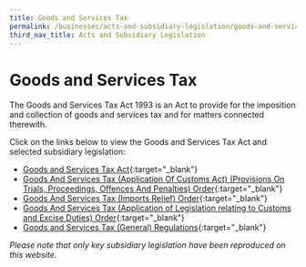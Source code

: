 ```yaml
---
title: Goods and Services Tax
permalink: /businesses/acts-and-subsidiary-legislation/goods-and-services-tax/
third_nav_title: Acts and Subsidiary Legislation
---
```

# Goods and Services Tax

The Goods and Services Tax Act 1993 is an Act to provide for the imposition and collection of goods and services tax and for matters connected therewith.

Click on the links below to view the Goods and Services Tax Act and selected subsidiary legislation:

+ [Goods and Services Tax Act](https://sso.agc.gov.sg/Act/GSTA1993){:target="_blank"}
+ [Goods And Services Tax (Application Of Customs Act) (Provisions On Trials, Proceedings, Offences And Penalties) Order](https://sso.agc.gov.sg/SL/GSTA1993-OR5){:target="_blank"}
+ [Goods And Services Tax (Imports Relief) Order](https://sso.agc.gov.sg/SL/GSTA1993-OR3){:target="_blank"}
+ [Goods And Services Tax (Application of Legislation relating to Customs and Excise Duties) Order](https://sso.agc.gov.sg/SL/GSTA1993-OR4){:target="_blank"}
+ [Goods and Services Tax (General) Regulations](https://sso.agc.gov.sg/SL/GSTA1993-RG1){:target="_blank"}


*Please note that only key subsidiary legislation have been reproduced on this website.*